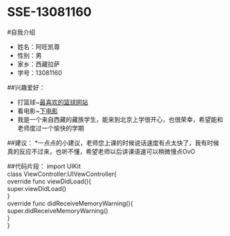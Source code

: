 # SSE-13081160
#自我介绍
 * 姓名：阿旺凯尊
 * 性别：男
 * 家乡：西藏拉萨
 * 学号：13081160

##兴趣爱好：
 * 打篮球~[最喜欢的篮球网站](http://nba.hupu.com/)
 * 看电影~[下电影](http://www.dy2018.com/)
 * 我是一个来自西藏的藏族学生，能来到北京上学很开心，也很荣幸，希望能和老师度过一个愉快的学期
 
 ##建议：
 *一点点的小建议，老师您上课的时候说话速度有点太快了，我有时候真的反应不过来，也听不懂，希望老师以后讲课语速可以稍微慢点OvO

##代码片段：
 import UIKit     
 class ViewController:UIVewController{     
   override func viewDidLoad(){     
     super.viewDidLoad()     
     }     
   override func didReceiveMemoryWarning(){     
    super.didReceiveMemoryWarning()     
   }     
 }     




